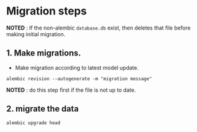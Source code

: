 # Migration steps

**NOTED** : If the non-alembic ```database.db``` exist, then deletes that file before making initial migration.

## 1. Make migrations.

- Make migration according to latest model update.

```
alembic revision --autogenerate -m "migration message"
```
**NOTED** : do this step first if the file is not up to date. 
## 2. migrate the data

```
alembic upgrade head
```